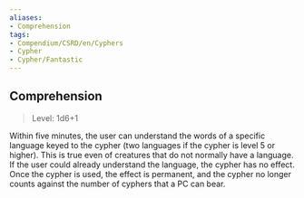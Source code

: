 ```yaml
---
aliases:
- Comprehension
tags:
- Compendium/CSRD/en/Cyphers
- Cypher
- Cypher/Fantastic
---
```


  
## Comprehension  
>Level: 1d6+1  
  
Within five minutes, the user can understand the words of a specific language keyed to the cypher (two languages if the cypher is level 5 or higher). This is true even of creatures that do not normally have a language. If the user could already understand the language, the cypher has no effect. Once the cypher is used, the effect is permanent, and the cypher no longer counts against the number of cyphers that a PC can bear.